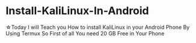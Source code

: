 # Install-KaliLinux-In-Android

☆Today I will Teach you How to install KaliLinux in your Android Phone By Using Termux
  So First of all You need 20 GB Free in Your Phone
